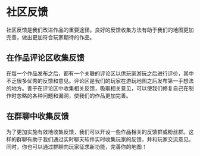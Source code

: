 # 社区反馈

社区反馈是我们改进作品的重要途径。良好的反馈收集方法有助于我们的地图更加完善，做出更加符合玩家期待的作品。

## 在作品评论区收集反馈

在每一个作品发布之后，都有一个关联的评论区以供玩家游玩之后进行评价，其中不乏很多优秀的反馈和意见。评论区是我们的玩家在游玩地图之后发布第一手想法的地方。善于在评论区中收集相关反馈，吸取相关意见，可以使我们修复自己在制作时忽略的各种问题和漏洞，使我们的作品更加完善。

## 在群聊中收集反馈

为了更加实施有效地收集反馈，我们可以开设一些作品相关的反馈群或粉丝群。这样的群聊有助于我们通过实时聊天软件实时收集玩家的反馈，并和玩家交流意见。同时，你也可以通过群聊向玩家征求新功能，完善你的地图！
